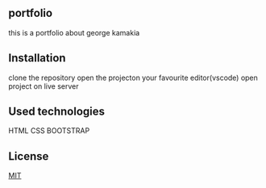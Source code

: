 ## portfolio
this is a portfolio about george kamakia


## Installation

clone the repository
open the projecton your favourite editor(vscode)
open project on live server

## Used technologies
HTML
CSS
BOOTSTRAP

## License
[MIT](https://choosealicense.com/licenses/mit/)